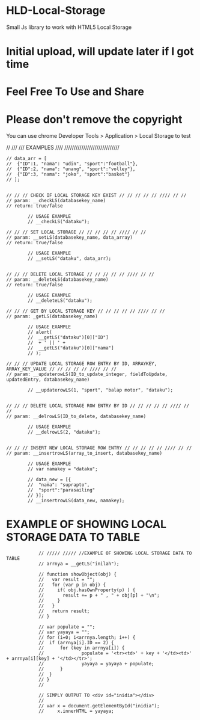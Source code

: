 # HLD-Local-Storage
Small Js library to work with HTML5 Local Storage

# Initial upload, will update later if I got time
# Feel Free To Use and Share
# Please don't remove the copyright
You can use chrome Developer Tools > Application > Local Storage to test

// /// /// EXAMPLES //// /////////////////////////////

	// data_arr = [
	// 	{"ID":1, "nama": "udin", "sport":"football"},
	// 	{"ID":2, "nama": "unang", "sport":"volley"},
	// 	{"ID":3, "nama": "joko", "sport":"basket"}
	// ];


	// // // CHECK IF LOCAL STORAGE KEY EXIST // // // // // //// // //
	// param: __checkLS(databasekey_name)
	// return: true/false

			// USAGE EXAMPLE
			// __checkLS("dataku");

	// // // SET LOCAL STORAGE // // // // // //// // //
	// param: __setLS(databasekey_name, data_array)
	// return: true/false

			// USAGE EXAMPLE
			// __setLS("dataku", data_arr);


	// // // DELETE LOCAL STORAGE // // // // // //// // //
	// param: __deleteLS(databasekey_name)
	// return: true/false

			// USAGE EXAMPLE
			// __deleteLS("dataku");

	// // // GET BY LOCAL STORAGE KEY // // // // // //// // //
	// param: _getLS(databasekey_name)

			// USAGE EXAMPLE
			// alert(
			// 	__getLS("dataku")[0]["ID"] 
			// 	+ ' || ' + 
			// 	__getLS("dataku")[0]["nama"]
			// );

	// // // UPDATE LOCAL STORAGE ROW ENTRY BY ID, ARRAYKEY, ARRAY_KEY_VALUE // // // // // //// // //
	// param: __updaterowLS(ID_to_update_integer, fieldToUpdate, updatedEntry, databasekey_name)

			// __updaterowLS(1, "sport", "balap motor", "dataku");
			

	// // // DELETE LOCAL STORAGE ROW ENTRY BY ID // // // // // //// // //
	// param: __delrowLS(ID_to_delete, databasekey_name)

			// USAGE EXAMPLE
			// __delrowLS(2, "dataku");


	// // // INSERT NEW LOCAL STORAGE ROW ENTRY // // // // // //// // //
	// param: __insertrowLS(array_to_insert, databasekey_name)

			// USAGE EXAMPLE
			// var namakey = "dataku";

			// data_new = [{
			// 	"nama": "suprapto", 
			// 	"sport":"parasailing"
			// }];
			// __insertrowLS(data_new, namakey);



# EXAMPLE OF SHOWING LOCAL STORAGE DATA TO TABLE

				// ///// ///// //EXAMPLE OF SHOWING LOCAL STORAGE DATA TO TABLE
				// arrnya = __getLS("inilah");

				// function showObject(obj) {
				//   var result = "";
				//   for (var p in obj) {
				//     if( obj.hasOwnProperty(p) ) {
				//       result += p + " , " + obj[p] + "\n";
				//     } 
				//   }              
				//   return result;
				// }

				// var populate = "";
				// var yayaya = "";
				// for (i=0; i<arrnya.length; i++) {
				// 	if (arrnya[i].ID == 2) {
				// 		for (key in arrnya[i]) {
				// 				populate = '<tr><td>' + key + '</td><td>' + arrnya[i][key] + '</td></tr>';
				// 				yayaya = yayaya + populate;
				// 		}
				// 	}
				// }
				// 
				
				// SIMPLY OUTPUT TO <div id="inidia"></div>
				//
				// var x = document.getElementById("inidia");
				//     x.innerHTML = yayaya;
